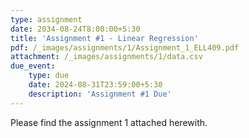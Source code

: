 ```yaml
---
type: assignment
date: 2034-08-24T8:00:00+5:30
title: 'Assignment #1 - Linear Regression'
pdf: /_images/assignments/1/Assignment_1_ELL409.pdf
attachment: /_images/assignments/1/data.csv
due_event: 
    type: due
    date: 2024-08-31T23:59:00+5:30
    description: 'Assignment #1 Due'
---
```

Please find the assignment 1 attached herewith.
